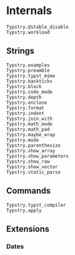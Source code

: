 
# Internals

```@docs
Typstry.@stable_disable
Typstry.workload
```

## Strings

```@docs
Typstry.examples
Typstry.preamble
Typstry.typst_mime
Typstry.backticks
Typstry.block
Typstry.code_mode
Typstry.depth
Typstry.enclose
Typstry.format
Typstry.indent
Typstry.join_with
Typstry.math_mode
Typstry.math_pad
Typstry.maybe_wrap
Typstry.mode
Typstry.parenthesize
Typstry.show_array
Typstry.show_parameters
Typstry.show_raw
Typstry.show_vector
Typstry.static_parse
```

## Commands

```@docs
Typstry.typst_compiler
Typstry.apply
```

## Extensions

### Dates
